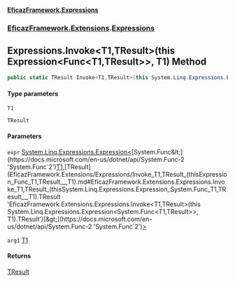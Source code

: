 #### [EficazFramework.Expressions](EficazFrameworkExpressions.md 'EficazFramework Expressions')
### [EficazFramework.Extensions](EficazFrameworkExpressions.md#EficazFramework.Extensions 'EficazFramework.Extensions').[Expressions](EficazFramework.Extensions/Expressions.md 'EficazFramework.Extensions.Expressions')

## Expressions.Invoke<T1,TResult>(this Expression<Func<T1,TResult>>, T1) Method

```csharp
public static TResult Invoke<T1,TResult>(this System.Linq.Expressions.Expression<System.Func<T1,TResult>> expr, T1 arg1);
```
#### Type parameters

<a name='EficazFramework.Extensions.Expressions.Invoke_T1,TResult_(thisSystem.Linq.Expressions.Expression_System.Func_T1,TResult__,T1).T1'></a>

`T1`

<a name='EficazFramework.Extensions.Expressions.Invoke_T1,TResult_(thisSystem.Linq.Expressions.Expression_System.Func_T1,TResult__,T1).TResult'></a>

`TResult`
#### Parameters

<a name='EficazFramework.Extensions.Expressions.Invoke_T1,TResult_(thisSystem.Linq.Expressions.Expression_System.Func_T1,TResult__,T1).expr'></a>

`expr` [System.Linq.Expressions.Expression&lt;](https://docs.microsoft.com/en-us/dotnet/api/System.Linq.Expressions.Expression-1 'System.Linq.Expressions.Expression`1')[System.Func&lt;](https://docs.microsoft.com/en-us/dotnet/api/System.Func-2 'System.Func`2')[T1](EficazFramework.Extensions/Expressions/Invoke_T1,TResult_(thisExpression_Func_T1,TResult__,T1).md#EficazFramework.Extensions.Expressions.Invoke_T1,TResult_(thisSystem.Linq.Expressions.Expression_System.Func_T1,TResult__,T1).T1 'EficazFramework.Extensions.Expressions.Invoke<T1,TResult>(this System.Linq.Expressions.Expression<System.Func<T1,TResult>>, T1).T1')[,](https://docs.microsoft.com/en-us/dotnet/api/System.Func-2 'System.Func`2')[TResult](EficazFramework.Extensions/Expressions/Invoke_T1,TResult_(thisExpression_Func_T1,TResult__,T1).md#EficazFramework.Extensions.Expressions.Invoke_T1,TResult_(thisSystem.Linq.Expressions.Expression_System.Func_T1,TResult__,T1).TResult 'EficazFramework.Extensions.Expressions.Invoke<T1,TResult>(this System.Linq.Expressions.Expression<System.Func<T1,TResult>>, T1).TResult')[&gt;](https://docs.microsoft.com/en-us/dotnet/api/System.Func-2 'System.Func`2')[&gt;](https://docs.microsoft.com/en-us/dotnet/api/System.Linq.Expressions.Expression-1 'System.Linq.Expressions.Expression`1')

<a name='EficazFramework.Extensions.Expressions.Invoke_T1,TResult_(thisSystem.Linq.Expressions.Expression_System.Func_T1,TResult__,T1).arg1'></a>

`arg1` [T1](EficazFramework.Extensions/Expressions/Invoke_T1,TResult_(thisExpression_Func_T1,TResult__,T1).md#EficazFramework.Extensions.Expressions.Invoke_T1,TResult_(thisSystem.Linq.Expressions.Expression_System.Func_T1,TResult__,T1).T1 'EficazFramework.Extensions.Expressions.Invoke<T1,TResult>(this System.Linq.Expressions.Expression<System.Func<T1,TResult>>, T1).T1')

#### Returns
[TResult](EficazFramework.Extensions/Expressions/Invoke_T1,TResult_(thisExpression_Func_T1,TResult__,T1).md#EficazFramework.Extensions.Expressions.Invoke_T1,TResult_(thisSystem.Linq.Expressions.Expression_System.Func_T1,TResult__,T1).TResult 'EficazFramework.Extensions.Expressions.Invoke<T1,TResult>(this System.Linq.Expressions.Expression<System.Func<T1,TResult>>, T1).TResult')